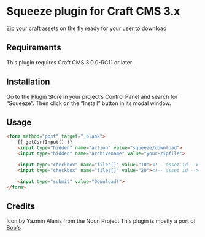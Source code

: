 # Squeeze plugin for Craft CMS 3.x

Zip your craft assets on the fly ready for your user to download

## Requirements

This plugin requires Craft CMS 3.0.0-RC11 or later.

## Installation

Go to the Plugin Store in your project’s Control Panel and search for “Squeeze”. Then click on the “Install” button in its modal window.

## Usage

```html
<form method="post" target="_blank">
    {{ getCsrfInput() }}
    <input type="hidden" name="action" value="squeeze/download">
    <input type="hidden" name="archivename" value="your-zipfile">

    <input type="checkbox" name="files[]" value="10"><!-- asset id -->
    <input type="checkbox" name="files[]" value="20"><!-- asset id -->

    <input type="submit" value="Download!">
</form>
```

## Credits

Icon by Yazmin Alanis from the Noun Project
This plugin is mostly a port of [Bob's](https://github.com/boboldehampsink/zipassets)
